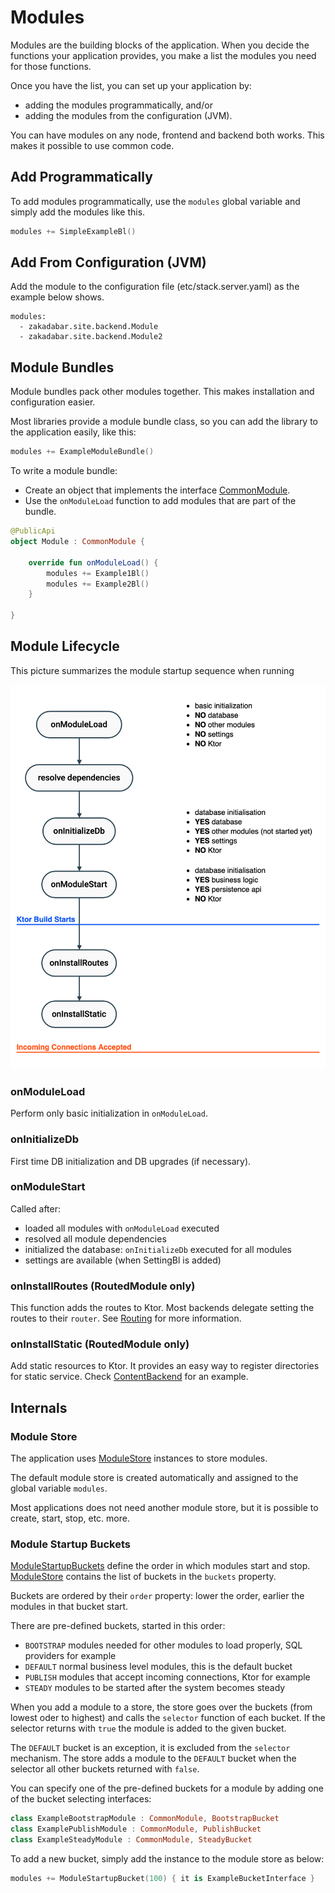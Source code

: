 # Modules

Modules are the building blocks of the application. When you decide the functions
your application provides, you make a list the modules you need for those functions.

Once you have the list, you can set up your application by:

- adding the modules programmatically, and/or
- adding the modules from the configuration (JVM).

You can have modules on any node, frontend and backend both works. This makes
it possible to use common code.

## Add Programmatically

To add modules programmatically, use the `modules` global variable and simply
add the modules like this.

```kotlin
modules += SimpleExampleBl()
```

## Add From Configuration (JVM)

Add the module to the configuration file (etc/stack.server.yaml) as
the example below shows.

```
modules:
  - zakadabar.site.backend.Module
  - zakadabar.site.backend.Module2
```

## Module Bundles

Module bundles pack other modules together. This makes installation and configuration
easier.

Most libraries provide a module bundle class, so you can add the library to the application
easily, like this:

```kotlin
modules += ExampleModuleBundle()
```

To write a module bundle:

- Create an object that implements the interface [CommonModule](/core/core/src/commonMain/kotlin/zakadabar/stack/module/CommonModule.kt).
- Use the `onModuleLoad` function to add modules that are part of the bundle.

```kotlin
@PublicApi
object Module : CommonModule {
    
    override fun onModuleLoad() {
        modules += Example1Bl()
        modules += Example2Bl()
    }
    
}
```

## Module Lifecycle

This picture summarizes the module startup sequence when running 

![Module Startup](module-init.png)

### onModuleLoad

Perform only basic initialization in `onModuleLoad`.

### onInitializeDb

First time DB initialization and DB upgrades (if necessary).

### onModuleStart

Called after:

- loaded all modules with `onModuleLoad` executed
- resolved all module dependencies
- initialized the database: `onInitializeDb` executed for all modules
- settings are available (when SettingBl is added)

### onInstallRoutes (RoutedModule only)

This function adds the routes to Ktor. Most backends delegate setting
the routes to their `router`. See [Routing](../backend/Routing.md) for more information.

### onInstallStatic (RoutedModule only)

Add static resources to Ktor. It provides an easy way to register directories for static service. Check
[ContentBackend](/core/core/src/jvmMain/kotlin/zakadabar/stack/backend/custom/ContentBackend.kt)
for an example.

## Internals

### Module Store

The application uses [ModuleStore](/core/core/src/commonMain/kotlin/zakadabar/stack/module/ModuleStore.kt)
instances to store modules.

The default module store is created automatically and assigned to the global variable `modules`.

Most applications does not need another module store, but it is possible to create, start, stop, etc.
more.

### Module Startup Buckets

[ModuleStartupBuckets](/core/core/src/commonMain/kotlin/zakadabar/stack/module/ModuleStartupBucket.kt) define 
the order in which modules start and stop.
[ModuleStore](/core/core/src/commonMain/kotlin/zakadabar/stack/module/ModuleStore.kt)
contains the list of buckets in the `buckets` property.

Buckets are ordered by their `order` property: lower the order, earlier the modules 
in that bucket start.

There are pre-defined buckets, started in this order:

- `BOOTSTRAP` modules needed for other modules to load properly, SQL providers for example
- `DEFAULT` normal business level modules, this is the default bucket
- `PUBLISH` modules that accept incoming connections, Ktor for example
- `STEADY` modules to be started after the system becomes steady

When you add a module to a store, the store goes over the buckets (from lowest oder
to highest) and calls the `selector` function of each bucket. If the selector
returns with `true` the module is added to the given bucket.

The `DEFAULT` bucket is an exception, it is excluded from the `selector` mechanism.
The store adds a module to the `DEFAULT` bucket when the selector all other buckets
returned with `false`.

You can specify one of the pre-defined buckets for a module by adding one of
the bucket selecting interfaces:

```kotlin
class ExampleBootstrapModule : CommonModule, BootstrapBucket
class ExamplePublishModule : CommonModule, PublishBucket
class ExampleSteadyModule : CommonModule, SteadyBucket
```

To add a new bucket, simply add the instance to the module store as below:

```kotlin
modules += ModuleStartupBucket(100) { it is ExampleBucketInterface }
```

